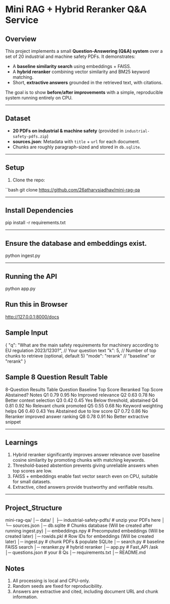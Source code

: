 # Mini RAG + Hybrid Reranker Q&A Service

## Overview

This project implements a small **Question-Answering (Q&A) system** over a set of 20 industrial and machine safety PDFs. It demonstrates:

- A **baseline similarity search** using embeddings + FAISS.
- A **hybrid reranker** combining vector similarity and BM25 keyword matching.
- Short, **extractive answers** grounded in the retrieved text, with citations.

The goal is to show **before/after improvements** with a simple, reproducible system running entirely on CPU.

---

## Dataset

- **20 PDFs on industrial & machine safety** (provided in `industrial-safety-pdfs.zip`)
- **sources.json**: Metadata with `title` + `url` for each document.
- Chunks are roughly paragraph-sized and stored in `db.sqlite`.

---

## Setup

1. Clone the repo:

``bash
git clone https://github.com/26atharvsjadhav/mini-rag-qa

---

##  Install Dependencies 

pip install -r requirements.txt

---

## Ensure the database and embeddings exist.

python ingest.py

---

## Running the API

python app.py

## Run this in Browser

http://127.0.0.1:8000/docs

## Sample Input 

{
  "q": "What are the main safety requirements for machinery according to EU regulation 2023/1230?",                              // Your question text
  "k": 5,                                                                                                                        // Number of top chunks to retrieve (optional, default 5)
  "mode": "rerank"                                                                                                                // "baseline" or "rerank"
} 



## Sample 8 Question Result Table

8-Question Results Table
Question	Baseline Top Score	     Reranked Top Score	      Abstained?	  Notes
Q1	          0.79	                  0.95	                  No	          Improved relevance
Q2	          0.63	                  0.78	                  No	          Better context selection
Q3	          0.42	                  0.45	                  Yes	          Below threshold, abstained
Q4	          0.81	                  0.92	                  No	          Relevant chunk promoted
Q5	          0.55	                  0.68	                  No	          Keyword weighting helps
Q6	          0.40	                  0.43	                  Yes	          Abstained due to low score
Q7	          0.72	                  0.86	                  No	          Reranker improved answer ranking
Q8	          0.78	                  0.91	                  No	          Better extractive snippet

---

## Learnings

1. Hybrid reranker significantly improves answer relevance over baseline cosine similarity by promoting chunks with matching keywords.
2. Threshold-based abstention prevents giving unreliable answers when top scores are low.
3. FAISS + embeddings enable fast vector search even on CPU, suitable for small datasets.
4. Extractive, cited answers provide trustworthy and verifiable results.

---

## Project_Structure

mini-rag-qa/
│─ data/
│   ├─ industrial-safety-pdfs/   # unzip your PDFs here
│   └─ sources.json
│─ db.sqlite                     # Chunks database          (Will be created after running ingest.py)
│─   embeddings.npy              # Precomputed embeddings   (Will be created later)
│─ rowids.pkl                    # Row IDs for embeddings   (Will be created later)
│─ ingest.py                     # chunk PDFs & populate SQLite
│─ search.py                     # baseline FAISS search
│─ reranker.py                   # hybrid reranker
│─ app.py                        # Fast_API /ask
│─ questions.json                # your 8 Qs
│─ requirements.txt
│─ README.md

## Notes

1. All processing is local and CPU-only.
2. Random seeds are fixed for reproducibility.
3. Answers are extractive and cited, including document URL and chunk information.

